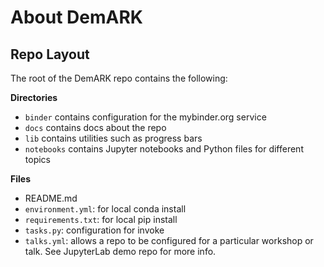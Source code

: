 # About DemARK

## Repo Layout

The root of the DemARK repo contains the following:

**Directories**

- `binder` contains configuration for the mybinder.org service
- `docs` contains docs about the repo
- `lib` contains utilities such as progress bars
- `notebooks` contains Jupyter notebooks and Python files for different topics

**Files**

- README.md
- `environment.yml`: for local conda install
- `requirements.txt`: for local pip install
- `tasks.py`: configuration for invoke
- `talks.yml`: allows a repo to be configured for a particular workshop or talk. See JupyterLab demo repo for more info.